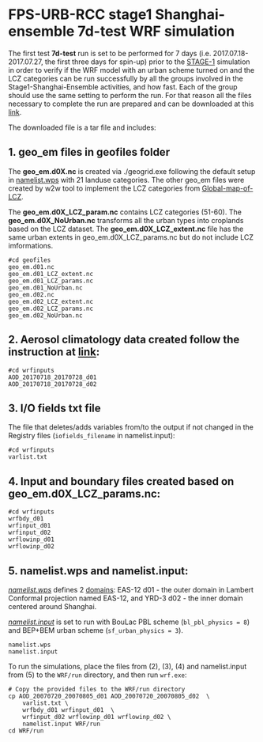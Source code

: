 # FPS-URB-RCC stage1 Shanghai-ensemble 7d-test WRF simulation

The first test **7d-test** run is set to be performed for 7 days (i.e. 2017.07.18-2017.07.27, the first three days for spin-up) prior to the [STAGE-1](./STAGE-1) simulation 
in order to verify if the WRF model with an urban scheme turned on and the LCZ categories can be run successfully by all the groups involved in the Stage1-Shanghai-Ensemble 
activities, and how fast. Each of the group should use the same setting to perform the run. For that reason all the files necessary to complete the run are prepared and can 
be downloaded at this [link](https://drive.google.com/file/d/1BULQpoJrWLp22_RIgJlzU7OddrZOrrEr/view?usp=drive_link).

The downloaded file is a tar file and includes:

## 1. geo_em files in geofiles folder

The **geo_em.d0X.nc** is created via ./geogrid.exe following the default setup in [namelist.wps](./namelist.wps) with 21 landuse categories. The other geo_em files were 
created by w2w tool to implement the LCZ categories from [Global-map-of-LCZ](https://doi.org/10.5281/zenodo.8419340). 

The **geo_em.d0X_LCZ_param.nc** contains LCZ categories (51-60). The **geo_em.d0X_NoUrban.nc** transforms all the urban types into croplands based on the LCZ dataset. The **geo_em.d0X_LCZ_extent.nc** file has the same urban extents in geo_em.d0X_LCZ_params.nc but do not include LCZ imformations.
   
```
#cd geofiles
geo_em.d01.nc
geo_em.d01_LCZ_extent.nc
geo_em.d01_LCZ_params.nc
geo_em.d01_NoUrban.nc
geo_em.d02.nc
geo_em.d02_LCZ_extent.nc
geo_em.d02_LCZ_params.nc
geo_em.d02_NoUrban.nc
```
## 2. Aerosol climatology data created follow the instruction at [link](https://github.com/AEI-CORDyS/aerosols4wrf):
```
#cd wrfinputs
AOD_20170718_20170728_d01
AOD_20170718_20170728_d02
```
## 3. I/O fields txt file

The file that deletes/adds variables from/to the output if not changed in the Registry files (`iofields_filename` in namelist.input):
```
#cd wrfinputs
varlist.txt
```
## 4. Input and boundary files created based on geo_em.d0X_LCZ_params.nc:
```
#cd wrfinputs
wrfbdy_d01
wrfinput_d01
wrfinput_d02
wrflowinp_d01
wrflowinp_d02
```
## 5. namelist.wps and namelist.input:

*[namelist.wps](./namelist.wps)* defines 2 [domains](../Stage1_Shanghai-ensemble_domain.pngs): EAS-12 d01 - the outer domain in Lambert Conformal projection named EAS-12, and YRD-3 d02 - the inner domain centered around Shanghai.

*[namelist.input](./namelist.input)* is set to run with BouLac PBL scheme (`bl_pbl_physics = 8`) and BEP+BEM urban scheme (`sf_urban_physics = 3`). 
```
namelist.wps
namelist.input
```
  
To run the simulations, place the files from (2), (3), (4) and namelist.input from (5) to the `WRF/run` directory, and then run `wrf.exe`:

	# Copy the provided files to the WRF/run directory
	cp AOD_20070720_20070805_d01 AOD_20070720_20070805_d02  \
 		varlist.txt \
		wrfbdy_d01 wrfinput_d01  \
  		wrfinput_d02 wrflowinp_d01 wrflowinp_d02 \
		namelist.input WRF/run
	cd WRF/run
